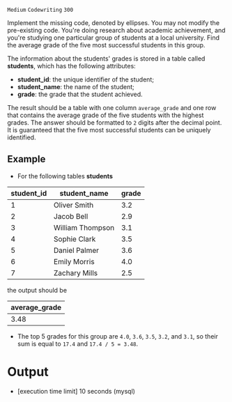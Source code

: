 `Medium`	`Codewriting` 	`300`

Implement the missing code, denoted by ellipses. You may not modify the pre-existing code.
You're doing research about academic achievement, and you're studying one particular group of students at a local university. Find the average grade of the five most successful students in this group.

The information about the students' grades is stored in a table called **students**, which has the following attributes:

- **student_id**: the unique identifier of the student;
- **student_name**: the name of the student;
- **grade**: the grade that the student achieved.

The result should be a table with one column <code>average_grade</code> and one row that contains the average grade of the five students with the highest grades. The answer should be formatted to <code>2</code> digits after the decimal point. It is guaranteed that the five most successful students can be uniquely identified.

## Example

- For the following tables **students**

| student_id | student_name     | grade |
| ---------- | ---------------- | ----- |
| 1          | Oliver Smith     | 3.2   |
| 2          | Jacob Bell       | 2.9   |
| 3          | William Thompson | 3.1   |
| 4          | Sophie Clark     | 3.5   |
| 5          | Daniel Palmer    | 3.6   |
| 6          | Emily Morris     | 4.0   |
| 7          | Zachary Mills    | 2.5   |

the output should be

| average_grade |
| ------------- |
| 3.48          |

- The top 5 grades for this group are <code>4.0</code>, <code>3.6</code>, <code>3.5</code>, <code>3.2</code>, and <code>3.1</code>, so their sum is equal to <code>17.4</code> and <code>17.4 / 5 = 3.48</code>.

# Output
- [execution time limit] 10 seconds (mysql)

